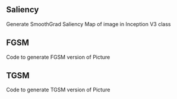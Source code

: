 ## Saliency
Generate SmoothGrad Saliency Map of image in Inception V3 class

## FGSM
Code to generate FGSM version of Picture 

## TGSM
Code to generate TGSM version of Picture